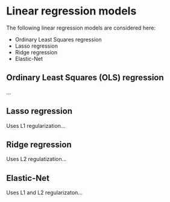 # Linear regression models

The following linear regression models are considered here:

- Ordinary Least Squares regression
- Lasso regression
- Ridge regression
- Elastic-Net

## Ordinary Least Squares (OLS) regression

...

## Lasso regression

Uses L1 regularization...

## Ridge regression

Uses L2 regulatization...

## Elastic-Net

Uses L1 and L2 regularizaton...
